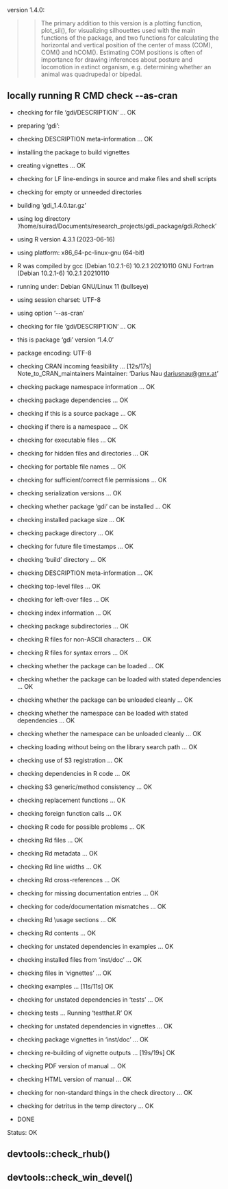 version 1.4.0:
>>The primary addition to this version is a plotting function, plot_sil(), for visualizing silhouettes used with the main functions of the package, and two functions for calculating the horizontal and vertical position of the center of mass (COM), COM() and hCOM(). Estimating COM positions is often of importance for drawing inferences about posture and locomotion in extinct organism, e.g. determining whether an animal was quadrupedal or bipedal.

## locally running R CMD check --as-cran
* checking for file ‘gdi/DESCRIPTION’ ... OK
* preparing ‘gdi’:
* checking DESCRIPTION meta-information ... OK
* installing the package to build vignettes
* creating vignettes ... OK
* checking for LF line-endings in source and make files and shell scripts
* checking for empty or unneeded directories
* building ‘gdi_1.4.0.tar.gz’

* using log directory ‘/home/suirad/Documents/research_projects/gdi_package/gdi.Rcheck’
* using R version 4.3.1 (2023-06-16)
* using platform: x86_64-pc-linux-gnu (64-bit)
* R was compiled by
    gcc (Debian 10.2.1-6) 10.2.1 20210110
    GNU Fortran (Debian 10.2.1-6) 10.2.1 20210110
* running under: Debian GNU/Linux 11 (bullseye)
* using session charset: UTF-8
* using option ‘--as-cran’
* checking for file ‘gdi/DESCRIPTION’ ... OK
* this is package ‘gdi’ version ‘1.4.0’
* package encoding: UTF-8
* checking CRAN incoming feasibility ... [12s/17s] Note_to_CRAN_maintainers
Maintainer: ‘Darius Nau <dariusnau@gmx.at>’
* checking package namespace information ... OK
* checking package dependencies ... OK
* checking if this is a source package ... OK
* checking if there is a namespace ... OK
* checking for executable files ... OK
* checking for hidden files and directories ... OK
* checking for portable file names ... OK
* checking for sufficient/correct file permissions ... OK
* checking serialization versions ... OK
* checking whether package ‘gdi’ can be installed ... OK
* checking installed package size ... OK
* checking package directory ... OK
* checking for future file timestamps ... OK
* checking ‘build’ directory ... OK
* checking DESCRIPTION meta-information ... OK
* checking top-level files ... OK
* checking for left-over files ... OK
* checking index information ... OK
* checking package subdirectories ... OK
* checking R files for non-ASCII characters ... OK
* checking R files for syntax errors ... OK
* checking whether the package can be loaded ... OK
* checking whether the package can be loaded with stated dependencies ... OK
* checking whether the package can be unloaded cleanly ... OK
* checking whether the namespace can be loaded with stated dependencies ... OK
* checking whether the namespace can be unloaded cleanly ... OK
* checking loading without being on the library search path ... OK
* checking use of S3 registration ... OK
* checking dependencies in R code ... OK
* checking S3 generic/method consistency ... OK
* checking replacement functions ... OK
* checking foreign function calls ... OK
* checking R code for possible problems ... OK
* checking Rd files ... OK
* checking Rd metadata ... OK
* checking Rd line widths ... OK
* checking Rd cross-references ... OK
* checking for missing documentation entries ... OK
* checking for code/documentation mismatches ... OK
* checking Rd \usage sections ... OK
* checking Rd contents ... OK
* checking for unstated dependencies in examples ... OK
* checking installed files from ‘inst/doc’ ... OK
* checking files in ‘vignettes’ ... OK
* checking examples ... [11s/11s] OK
* checking for unstated dependencies in ‘tests’ ... OK
* checking tests ...
  Running ‘testthat.R’
 OK
* checking for unstated dependencies in vignettes ... OK
* checking package vignettes in ‘inst/doc’ ... OK
* checking re-building of vignette outputs ... [19s/19s] OK
* checking PDF version of manual ... OK
* checking HTML version of manual ... OK
* checking for non-standard things in the check directory ... OK
* checking for detritus in the temp directory ... OK
* DONE

Status: OK



## devtools::check_rhub()


## devtools::check_win_devel()


